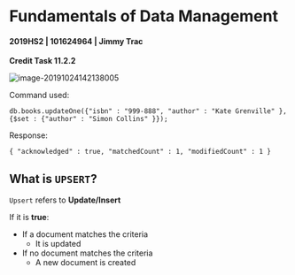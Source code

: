 # Fundamentals of Data Management

#### 2019HS2 |  101624964 | Jimmy Trac 

**Credit Task 11.2.2**

![image-20191024142138005](F:\repos\fundamentals-of-data-management\pt11.2.3c\pt11.2.3c.assets\image-20191024142138005.png)

Command used:

```
db.books.updateOne({"isbn" : "999-888", "author" : "Kate Grenville" }, {$set : {"author" : "Simon Collins" }});
```

Response:

```
{ "acknowledged" : true, "matchedCount" : 1, "modifiedCount" : 1 }
```





## What is `UPSERT`?

`Upsert` refers to **Update/Insert**

If it is **true**:

* If a document matches the criteria
  * It is updated
* If no document matches the criteria
  * A new document is created